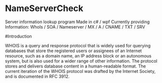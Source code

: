 # NameServerCheck

Server information lookup program
Made in c# / wpf
Currently providing Information: WhoIs / SOA / Nameserver / MX / A / CNAME / TXT / SRV

#Introduction

WHOIS is a query and response protocol that is widely used for querying databases that store the registered users or assignees of an Internet resource, such as a domain name, an IP address block or an autonomous system, but is also used for a wider range of other information. The protocol stores and delivers database content in a human-readable format. The current iteration of the WHOIS protocol was drafted by the Internet Society, and is documented in RFC 3912.

